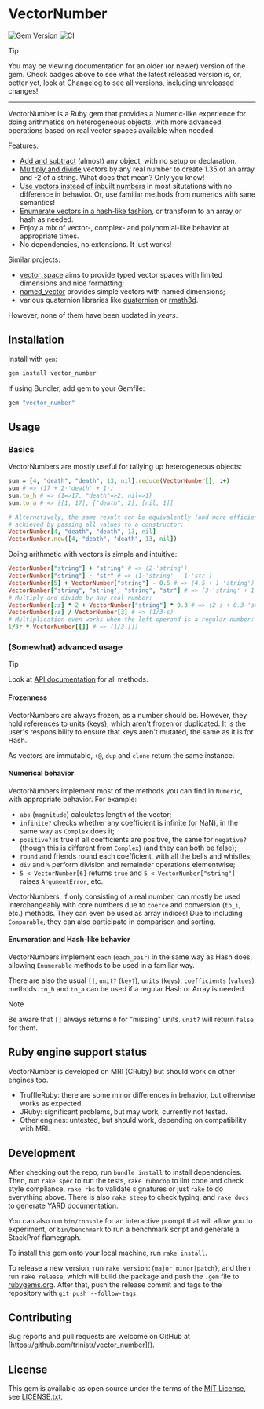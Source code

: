# VectorNumber

[![Gem Version](https://badge.fury.io/rb/vector_number.svg?icon=si%3Arubygems)](https://rubygems.org/gems/vector_number)
[![CI](https://github.com/trinistr/vector_number/actions/workflows/CI.yaml/badge.svg)](https://github.com/trinistr/vector_number/actions/workflows/CI.yaml)

> [!TIP]
> You may be viewing documentation for an older (or newer) version of the gem. Check badges above to see what the latest released version is, or, better yet, look at [Changelog](https://github.com/trinistr/vector_number/blob/main/CHANGELOG.md) to see all versions, including unreleased changes!

***

VectorNumber is a Ruby gem that provides a Numeric-like experience for doing arithmetics on heterogeneous objects, with more advanced operations based on real vector spaces available when needed.

Features:
- [Add and subtract](#basics) (almost) any object, with no setup or declaration.
- [Multiply and divide](#basics) vectors by any real number to create 1.35 of an array and -2 of a string. What does that mean? Only you know!
- [Use vectors instead of inbuilt numbers](#numerical-behavior) in most situtations with no difference in behavior. Or, use familiar methods from numerics with sane semantics!
- [Enumerate vectors in a hash-like fashion](#enumeration-and-hash-like-behavior), or transform to an array or hash as needed.
- Enjoy a mix of vector-, complex- and polynomial-like behavior at appropriate times.
- No dependencies, no extensions. It just works!

Similar projects:
- [vector_space](https://github.com/tomstuart/vector_space) aims to provide typed vector spaces with limited dimensions and nice formatting;
- [named_vector](https://rubygems.org/gems/named_vector) provides simple vectors with named dimensions;
- various quaternion libraries like [quaternion](https://github.com/tanahiro/quaternion) or [rmath3d](https://github.com/vaiorabbit/rmath3d).

However, none of them have been updated in *years*.

## Installation

Install with `gem`:
```sh
gem install vector_number
```

If using Bundler, add gem to your Gemfile:
```ruby
gem "vector_number"
```

## Usage

### Basics

VectorNumbers are mostly useful for tallying up heterogeneous objects:
```ruby
sum = [4, "death", "death", 13, nil].reduce(VectorNumber[], :+)
sum # => (17 + 2⋅'death' + 1⋅)
sum.to_h # => {1=>17, "death"=>2, nil=>1}
sum.to_a # => [[1, 17], ["death", 2], [nil, 1]]

# Alternatively, the same result can be equivalently (and more efficiently)
# achieved by passing all values to a constructor:
VectorNumber[4, "death", "death", 13, nil]
VectorNumber.new([4, "death", "death", 13, nil])
```

Doing arithmetic with vectors is simple and intuitive:
```ruby
VectorNumber["string"] + "string" # => (2⋅'string')
VectorNumber["string"] - "str" # => (1⋅'string' - 1⋅'str')
VectorNumber[5] + VectorNumber["string"] - 0.5 # => (4.5 + 1⋅'string')
VectorNumber["string", "string", "string", "str"] # => (3⋅'string' + 1⋅'str')
# Multiply and divide by any real number:
VectorNumber[:s] * 2 + VectorNumber["string"] * 0.3 # => (2⋅s + 0.3⋅'string')
VectorNumber[:s] / VectorNumber[3] # => (1/3⋅s)
# Multiplication even works when the left operand is a regular number:
1/3r * VectorNumber[[]] # => (1/3⋅[])
```

### (Somewhat) advanced usage

> [!TIP]
> Look at [API documentation](https://rubydoc.info/gems/vector_number) for all methods.

#### Frozenness
VectorNumbers are always frozen, as a number should be. However, they hold references to units (keys), which aren't frozen or duplicated. It is the user's responsibility to ensure that keys aren't mutated, the same as it is for Hash.

As vectors are immutable, `+@`, `dup` and `clone` return the same instance.

#### Numerical behavior
VectorNumbers implement most of the methods you can find in `Numeric`, with appropriate behavior. For example:
- `abs` (`magnitude`) calculates length of the vector;
- `infinite?` checks whether any coefficient is infinite (or NaN), in the same way as `Complex` does it;
- `positive?` is true if all coefficients are positive, the same for `negative?` (though this is different from `Complex`) (and they can both be false);
- `round` and friends round each coefficient, with all the bells and whistles;
- `div` and `%` perform division and remainder operations elementwise;
- `5 < VectorNumber[6]` returns `true` and `5 < VectorNumber["string"]` raises `ArgumentError`, etc.

VectorNumbers, if only consisting of a real number, can mostly be used interchangeably with core numbers due to `coerce` and conversion (`to_i`, etc.) methods. They can even be used as array indices! Due to including `Comparable`, they can also participate in comparison and sorting.

#### Enumeration and Hash-like behavior
VectorNumbers implement `each` (`each_pair`) in the same way as Hash does, allowing `Enumerable` methods to be used in a familiar way.

There are also the usual `[]`, `unit?` (`key?`), `units` (`keys`), `coefficients` (`values`) methods. `to_h` and `to_a` can be used if a regular Hash or Array is needed.

> [!NOTE]
> Be aware that `[]` always returns `0` for "missing" units. `unit?` will return `false` for them.

## Ruby engine support status

VectorNumber is developed on MRI (CRuby) but should work on other engines too.
- TruffleRuby: there are some minor differences in behavior, but otherwise works as expected.
- JRuby: significant problems, but may work, currently not tested.
- Other engines: untested, but should work, depending on compatibility with MRI.

## Development

After checking out the repo, run `bundle install` to install dependencies. Then, run `rake spec` to run the tests, `rake rubocop` to lint code and check style compliance, `rake rbs` to validate signatures or just `rake` to do everything above. There is also `rake steep` to check typing, and `rake docs` to generate YARD documentation.

You can also run `bin/console` for an interactive prompt that will allow you to experiment, or `bin/benchmark` to run a benchmark script and generate a StackProf flamegraph.

To install this gem onto your local machine, run `rake install`.

To release a new version, run `rake version:{major|minor|patch}`, and then run `rake release`, which will build the package and push the `.gem` file to [rubygems.org](https://rubygems.org). After that, push the release commit and tags to the repository with `git push --follow-tags`.

## Contributing

Bug reports and pull requests are welcome on GitHub at [https://github.com/trinistr/vector_number]().

## License

This gem is available as open source under the terms of the [MIT License](https://opensource.org/licenses/MIT), see [LICENSE.txt](https://github.com/trinistr/vector_number/blob/main/LICENSE.txt).
